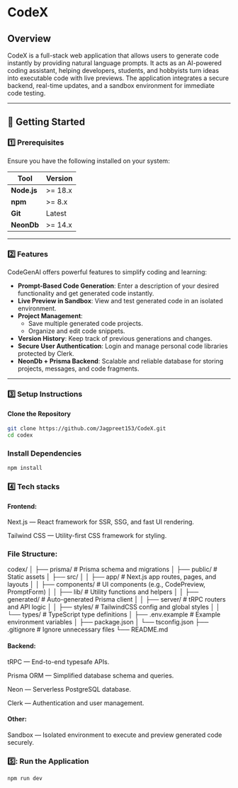 # CodeX

## Overview

CodeX is a full-stack web application that allows users to generate code instantly by providing natural language prompts. It acts as an AI-powered coding assistant, helping developers, students, and hobbyists turn ideas into executable code with live previews. The application integrates a secure backend, real-time updates, and a sandbox environment for immediate code testing.

---

## 🚀 Getting Started

### 1️⃣ Prerequisites

Ensure you have the following installed on your system:

| Tool         | Version  |
|--------------|----------|
| **Node.js**  | >= 18.x  |
| **npm**      | >= 8.x   |
| **Git**      | Latest   |
| **NeonDb** | >= 14.x |

---

### 2️⃣ Features

CodeGenAI offers powerful features to simplify coding and learning:

- **Prompt-Based Code Generation**: Enter a description of your desired functionality and get generated code instantly.
- **Live Preview in Sandbox**: View and test generated code in an isolated environment.
- **Project Management**:
  - Save multiple generated code projects.
  - Organize and edit code snippets.
- **Version History**: Keep track of previous generations and changes.
- **Secure User Authentication**: Login and manage personal code libraries protected by Clerk.
- **NeonDb + Prisma Backend**: Scalable and reliable database for storing projects, messages, and code fragments.

---

### 3️⃣ Setup Instructions

#### Clone the Repository

```bash
git clone https://github.com/Jagpreet153/CodeX.git
cd codex

```
### Install Dependencies

```bash
npm install
```

### 4️⃣ Tech stacks 

#### Frontend:

Next.js — React framework for SSR, SSG, and fast UI rendering.

Tailwind CSS — Utility-first CSS framework for styling.


### File Structure: 
codex/
│   ├── prisma/                   # Prisma schema and migrations
│   ├── public/                   # Static assets
│   ├── src/
│   │   ├── app/                   # Next.js app routes, pages, and layouts
│   │   ├── components/            # UI components (e.g., CodePreview, PromptForm)
│   │   ├── lib/                   # Utility functions and helpers
│   │   ├── generated/             # Auto-generated Prisma client
│   │   ├── server/                # tRPC routers and API logic
│   │   ├── styles/                # TailwindCSS config and global styles
│   │   └── types/                 # TypeScript type definitions
│   ├── .env.example               # Example environment variables
│   ├── package.json
│   └── tsconfig.json
├── .gitignore                     # Ignore unnecessary files
└── README.md



#### Backend:
tRPC — End-to-end typesafe APIs.

Prisma ORM — Simplified database schema and queries.

Neon — Serverless PostgreSQL database.

Clerk — Authentication and user management.

#### Other:
Sandbox — Isolated environment to execute and preview generated code securely.

### 5️⃣: Run the Application

```bash
npm run dev
```

